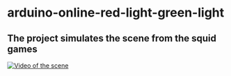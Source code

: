 # arduino-online-red-light-green-light

## The project simulates the scene from the squid games
[![Video of the scene](https://img.youtube.com/vi/sH4Y450PSVM/0.jpg)](https://www.youtube.com/watch?v=sH4Y450PSVM)

